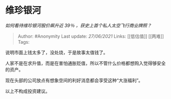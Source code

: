 # 维珍银河
*如何看待维珍银河股价飙升近 39％ ，获史上首个私人太空飞行商业牌照？*

> Author: #Anonymity
> Last update: *27/06/2021*
> Links: [[低估值]] [[两难]]
> Tags:

说明市面上钱太多了，没处烧，于是故事太值钱了。

人家不是在求升值，而是在害怕通胀贬值，所以不管什么价格都想购入觉得够安全的资产。

现在头部的公司放点有想象空间的利好消息都会享受这种“大涨福利”。

以上不构成投资建议。
